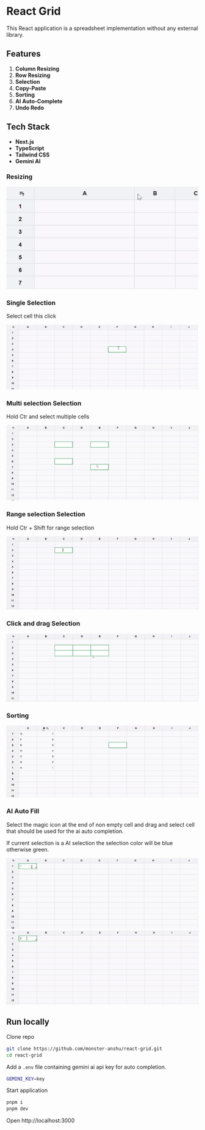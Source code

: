 # React Grid

This React application is a spreadsheet implementation without any external library.

## Features

1. **Column Resizing**
2. **Row Resizing**
3. **Selection**
4. **Copy-Paste**
5. **Sorting**
6. **AI Auto-Complete**
7. **Undo Redo**

## Tech Stack

- **Next.js**
- **TypeScript**
- **Tailwind CSS**
- **Gemini AI**

### Resizing

![Resizing](static/resizing.gif)

### Single Selection

Select cell this click

![Single Selection](static/single-selection.gif)

### Multi selection Selection

Hold Ctr and select multiple cells

![Multi Selection](static/multiple-selection.gif)

### Range selection Selection

Hold Ctr + Shift for range selection

![Range Selection](static/range-selection.gif)

### Click and drag Selection

![Click and drag](static/click-drag.gif)

### Sorting

![Sorting](static/sorting.gif)

### AI Auto Fill

Select the magic icon at the end of non empty cell and drag and select cell that should be used for the ai auto completion.

If current selection is a AI selection the selection color will be blue otherwise green.

![AI auto fill](static/ai-1.gif)
![AI auto fill](static/ai-2.gif)

## Run locally

Clone repo

```bash
git clone https://github.com/monster-anshu/react-grid.git
cd react-grid
```

Add a `.env` file containing gemini ai api key for auto completion.

```bash
GEMINI_KEY=key
```

Start application

```bash
pnpm i
pnpm dev
```

Open http://localhost:3000
